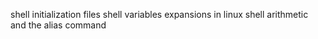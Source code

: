 shell initialization files
shell variables
expansions in linux
shell arithmetic and the alias command
